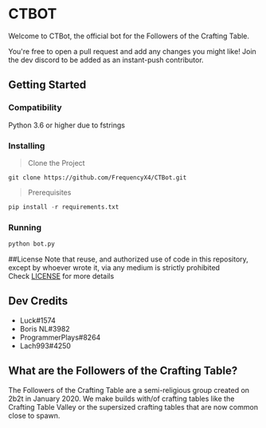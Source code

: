 # CTBOT

Welcome to CTBot, the official bot for the Followers of the Crafting Table.

You're free to open a pull request and add any changes you might like! 
Join the dev discord to be added as an instant-push contributor.

## Getting Started

### Compatibility
Python 3.6 or higher due to fstrings

### Installing
> Clone the Project
```
git clone https://github.com/FrequencyX4/CTBot.git
```
> Prerequisites
```py
pip install -r requirements.txt
```
###  Running
```py
python bot.py
```

##License
Note that reuse, and authorized use of code in this repository, except by 
whoever wrote it, via any medium is strictly prohibited  
Check [LICENSE](https://github.com/FrequencyX4/CTBot/blob/master/LICENSE)
for more details


## Dev Credits
- Luck#1574
- Boris NL#3982
- ProgrammerPlays#8264
- Lach993#4250


## What are the Followers of the Crafting Table?
The Followers of the Crafting Table are a semi-religious group created on 2b2t 
in January 2020. We make builds with/of crafting tables like the Crafting Table 
Valley or the supersized crafting tables that are now common close to spawn. 
